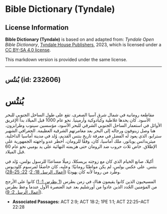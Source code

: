 # Bible Dictionary (Tyndale)

## License Information

**Bible Dictionary (Tyndale)** is based on and adapted from: _Tyndale Open Bible Dictionary_, [Tyndale House Publishers](https://tyndaleopenresources.com/), 2023, which is licensed under a [CC BY-SA 4.0 license](https://creativecommons.org/licenses/by-sa/4.0/legalcode.en).

This markdown version is provided under the same license.



--------------------------------

## بُنتُس (id: 232606)

بُنتُس
======

مقاطعة رومانية في شمال شرق آسيا الصغرى، تقع على طول الساحل الجنوبي للبحر الأسود. كان يحدها غلاطية وكبادوكية وأرمينيا. نحو عام 1000 قبل الميلاد بدأ الإغريق الأوائل في استعمار الساحل الجنوبي الشرقي للبحر الأسود، مؤسسين سينوب وطرابزون. هنا وصل زينوفون ورجاله إلى البحر بعد مغامرتهم الشرقية العظيمة. الجغرافي الشهير سترابو، الذي يعود له الفضل في معرفة تاريخ بنتس القديم، وُلد في مدينة أماسيا الداخلية. ميثريداتس يوباتور، ملك أماسيا، كان، وفقًا للرومان، أخطر عدو واجهته الجمهورية على الإطلاق. خاض ثلاث حروب ضد الرومان حتى هزيمته النهائية على يد بومبي نحو عام 60 قبل الميلاد.

أكيلا، صانع الخيام الذي كان مع زوجته بريسكلا، زميلًا مساعدًا للرسول بولس، وُلد في بنتس. على عكس بولس، لم يكن مواطنًا رومانيًا؛ وعليه، كان خاضعًا لمرسوم كلوديوس وطُرد من روما لأنه كان يهوديًا ([أعمال الرسل 18: 2](https://ref.ly/Acts18:2)؛ [22: 25–28](https://ref.ly/Acts22:25-Acts22:28)).

المسيحيون الذين كانوا يقيمون هناك في زمن بطرس ([1 بطرس 1: 1](https://ref.ly/1Pet1:1)) كانوا على الأرجح من المؤمنين الجُدد الذين عادوا من أورشليم بعد عيد العنصرة الأول عندما وعظ بطرس ([أعمال الرسل 2: 9](https://ref.ly/Acts2:9)).

* **Associated Passages:** ACT 2:9; ACT 18:2; 1PE 1:1; ACT 22:25–ACT 22:28

